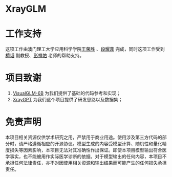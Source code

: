 # XrayGLM

# 工作支持

这项工作由澳门理工大学应用科学学院[王荣胜](https://github.com/WangRongsheng) 、[段耀菲](https://github.com/IsBaSO4) 完成，同时这项工作受到[檀韬](https://scholar.google.com/citations?hl=zh-CN&user=lLg3WRkAAAAJ) 副教授、[彭祥佑](http://www.patrickpang.net/) 老师的帮助支持。

# 项目致谢

1. [VisualGLM-6B](https://github.com/THUDM/VisualGLM-6B) 为我们提供了基础的代码参考和实现；
2. [XrayGPT](https://github.com/mbzuai-oryx/XrayGPT) 为我们这个项目提供了研发思路以及数据集；

# 免责声明

本项目相关资源仅供学术研究之用，严禁用于商业用途。使用涉及第三方代码的部分时，请严格遵循相应的开源协议。模型生成的内容受模型计算、随机性和量化精度损失等因素影响，本项目无法对其准确性作出保证。即使本项目模型输出符合医学事实，也不能被用作实际医学诊断的依据。对于模型输出的任何内容，本项目不承担任何法律责任，亦不对因使用相关资源和输出结果而可能产生的任何损失承担责任。
